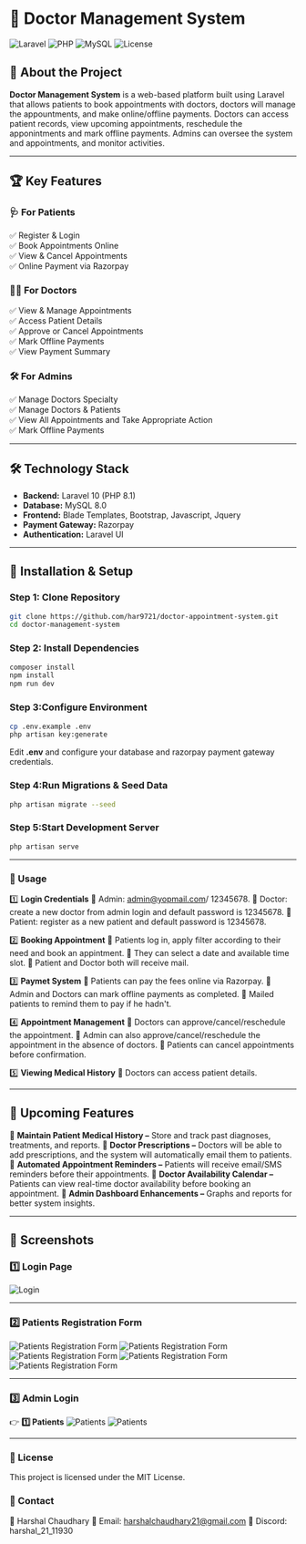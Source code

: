 # 🏥 Doctor Management System

![Laravel](https://img.shields.io/badge/Laravel-10-red.svg?style=flat-square)
![PHP](https://img.shields.io/badge/PHP-8.1-blue.svg?style=flat-square)
![MySQL](https://img.shields.io/badge/MySQL-8.0-orange.svg?style=flat-square)
![License](https://img.shields.io/badge/license-MIT-green.svg?style=flat-square)

## 🚀 About the Project
**Doctor Management System** is a web-based platform built using Laravel that allows patients to book appointments with doctors, doctors will manage the appountments, and make online/offline payments. Doctors can access patient records, view upcoming appointments,  reschedule the apponintments and mark offline payments. Admins can oversee the system and appointments, and monitor activities.

---

## 🏆 Key Features

### **🩺 For Patients**
✅ Register & Login  
✅ Book Appointments Online  
✅ View & Cancel Appointments  
✅ Online Payment via Razorpay    

### **👨‍⚕️ For Doctors**
✅ View & Manage Appointments  
✅ Access Patient Details  
✅ Approve or Cancel Appointments  
✅ Mark Offline Payments  
✅ View Payment Summary  

### **🛠️ For Admins**
✅ Manage Doctors Specialty  
✅ Manage Doctors & Patients  
✅ View All Appointments and Take Appropriate Action  
✅ Mark Offline Payments 

---

## 🛠️ Technology Stack

- **Backend:** Laravel 10 (PHP 8.1)  
- **Database:** MySQL 8.0  
- **Frontend:** Blade Templates, Bootstrap, Javascript, Jquery
- **Payment Gateway:** Razorpay  
- **Authentication:** Laravel UI  

---

## 🔧 Installation & Setup

### **Step 1: Clone Repository**
```sh
git clone https://github.com/har9721/doctor-appointment-system.git
cd doctor-management-system
```

### **Step 2: Install Dependencies**
```sh
composer install
npm install
npm run dev
```

### **Step 3:Configure Environment**
```sh
cp .env.example .env
php artisan key:generate
```

Edit **.env** and configure your database and razorpay payment gateway credentials.

### **Step 4:Run Migrations & Seed Data**
```sh
php artisan migrate --seed
```

### **Step 5:Start Development Server**
```sh
php artisan serve
```

---

### **📌 Usage**
1️⃣ **Login Credentials**
🔹 Admin: admin@yopmail.com/ 12345678. 
🔹 Doctor: create a new doctor from admin login and default password is 12345678.
🔹 Patient: register as a new patient and default password is 12345678. 

2️⃣ **Booking Appointment**
🔹 Patients log in, apply filter according to their need and book an appintment. 
🔹 They can select a date and available time slot. 
🔹 Patient and Doctor both will receive mail. 

3️⃣ **Paymet System**
🔹 Patients can pay the fees online via Razorpay. 
🔹 Admin and Doctors can mark offline payments as completed.
🔹 Mailed patients to remind them to pay if he hadn't.

4️⃣ **Appointment Management**
🔹 Doctors can approve/cancel/reschedule the appointment.
🔹 Admin can also approve/cancel/reschedule the appointment in the absence of doctors.
🔹 Patients can cancel appointments before confirmation.

5️⃣ **Viewing Medical History**
🔹 Doctors can access patient details.

---

## 🔮 Upcoming Features
🚀 **Maintain Patient Medical History –** Store and track past diagnoses, treatments, and reports.
🚀 **Doctor Prescriptions –** Doctors will be able to add prescriptions, and the system will automatically email them to patients.
🚀 **Automated Appointment Reminders –** Patients will receive email/SMS reminders before their appointments.
🚀 **Doctor Availability Calendar –** Patients can view real-time doctor availability before booking an appointment.
🚀 **Admin Dashboard Enhancements –** Graphs and reports for better system insights.

---

## 📸 Screenshots

### 1️⃣ Login Page
![Login](Screenshots/login.png)

---

### 2️⃣ Patients Registration Form
![Patients Registration Form](Screenshots/RegisterForm-1.png)
![Patients Registration Form](Screenshots/registerForm-2.png)
![Patients Registration Form](Screenshots/registerForm-3.png)
![Patients Registration Form](Screenshots/registerForm-4.png)
![Patients Registration Form](Screenshots/success.png)

---

### 3️⃣ Admin Login
👉 **1️⃣ Patients**
![Patients](Screenshots/Admin/patients/patientList.png)
![Patients](Screenshots/Admin/patients/editPatient.png)

---

### 📜 License
This project is licensed under the MIT License.

### 🔗 Contact
👤 Harshal Chaudhary
📧 Email: harshalchaudhary21@gmail.com
🔗 Discord: harshal_21_11930


